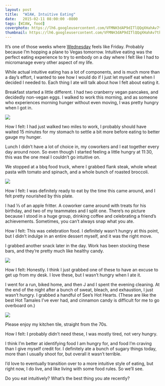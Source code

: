 ```yaml
---
layout: post
title:  "WIAW, Intuitive Eating"
date:   2015-02-11 08:00:00 -0800
tags: [WIAW, food]
coverphoto: https://lh6.googleusercontent.com/VFMNH3dAP9dITlQQqXHahAv7tkaMEpCj5tWtU_RvwcZi=w794-h500-c-k-no
thumbnail: https://lh6.googleusercontent.com/VFMNH3dAP9dITlQQqXHahAv7tkaMEpCj5tWtU_RvwcZi=w200-h200-c-k-no
---
```


It’s one of those weeks where [Wednesday](//www.peasandcrayons.com) feels like Friday. Probably because I’m hopping a plane to Vegas tomorrow. Intuitive eating was the perfect eating experience to try to embody on a day where I felt like I had to micromanage every other aspect of my life.

While actual intuitive eating has a lot of components, and is much more than a day’s effort, I wanted to see how I would do if I just let myself eat when I decided I needed to. Each thing I ate will talk about how I felt about eating it.

Breakfast started a little different. I had two cranberry vegan pancakes, and decidedly non-vegan eggs. I walked to work this morning, and as someone who experiences morning hunger without even moving, I was pretty hungry when I got in.

![](https://lh6.googleusercontent.com/zEN_PEetcHlawpimCKGbyl25zvvnwTHIdq7KdfIKJzca=w955-h716-no)

How I felt: I had just walked two miles to work, I probably should have waited 15 minutes for my stomach to settle a bit more before eating to better gauge my hunger.

Lunch I didn’t have a lot of choice in, my coworkers and I eat together every day around noon. So even though I started feeling a little hungry at 11:30, this was the one meal I couldn’t go intuitive on.

We stopped at a bbq food truck, where I grabbed flank steak, whole wheat pasta with tomato and spinach, and a whole bunch of roasted broccoli.

![](https://lh6.googleusercontent.com/VFMNH3dAP9dITlQQqXHahAv7tkaMEpCj5tWtU_RvwcZi=w966-h716-no)

How I felt: I was definitely ready to eat by the time this came around, and I felt pretty nourished by this plate. 

I had ⅓ of an apple fritter. A coworker came around with treats for his birthday, and two of my teammates and I split one. There’s no picture because I stood in a huge group, drinking coffee and celebrating a friend’s achievements. Sometimes, you can’t always snap what you ate.

How I felt: This was celebration food. I definitely wasn’t hungry at this point, but I didn’t indulge in an entire dessert myself, and it was the right move.

I grabbed another snack later in the day. Work has been stocking these bars, and they’re pretty much like healthy candy. 

![](https://lh6.googleusercontent.com/-MQlh0FAWbFw/VNr4O_2LOrI/AAAAAAAAWQM/Rbi3PSW_uD4/w538-h716-no/15%2B-%2B1)

How I felt: Honestly. I think I just grabbed one of these to have an excuse to get up from my desk. I love these, but I wasn’t hungry when I ate it.

I went for a run, biked home, and then J and I spent the evening cleaning. At the end of the night after a bunch of sweat, bleach, and exhaustion, I just wasn’t hungry. I grabbed a handful of See’s Hot Hearts. (These are like the best Hot Tamales I’ve ever had, and cinnamon candy is difficult for me to go overboard on.)

![](https://lh4.googleusercontent.com/p786qXmuxPlSNHPNp_prnJA4qJCz2RB_lMWUjXDS6Mf3=s716-no)<div class="caption">Please enjoy my kitchen tile, straight from the 70s.</div> 

How I felt: I probably didn’t need these, I was mostly tired, not very hungry.

I think I’m better at identifying food I am hungry for, and food I’m craving than I give myself credit for. I definitely ate a bunch of sugary things today, more than I usually shoot for, but overall it wasn’t terrible.

I’d love to eventually transition over to a more intuitive style of eating, but right now, I do live, and like living with some food rules. So we’ll see.

Do you eat intuitively? What’s the best thing you ate recently?
